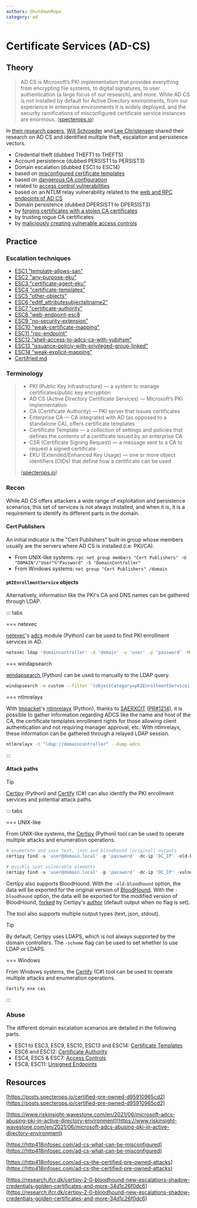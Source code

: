 ```yaml
---
authors: ShutdownRepo
category: ad
---
```


# Certificate Services (AD-CS)

## Theory

> AD CS is Microsoft’s PKI implementation that provides everything from encrypting file systems, to digital signatures, to user authentication (a large focus of our research), and more. While AD CS is not installed by default for Active Directory environments, from our experience in enterprise environments it is widely deployed, and the security ramifications of misconfigured certificate service instances are enormous. ([specterops.io](https://posts.specterops.io/certified-pre-owned-d95910965cd2))

In [their research papers](https://posts.specterops.io/certified-pre-owned-d95910965cd2), [Will Schroeder](https://twitter.com/harmj0y) and [Lee Christensen](https://twitter.com/tifkin_) shared their research on AD CS and identified multiple theft, escalation and persistence vectors.

* Credential theft (dubbed THEFT1 to THEFT5)
* Account persistence (dubbed PERSIST1 to PERSIST3)
* Domain escalation (dubbed ESC1 to ESC14)
 * based on [misconfigured certificate templates](certificate-templates.md)
 * based on [dangerous CA configuration](certificate-authority.md)
 * related to [access control vulnerabilities](access-controls.md)
 * based on an NTLM relay vulnerability related to the [web and RPC endpoints of AD CS](unsigned-endpoints.md)
* Domain persistence (dubbed DPERSIST1 to DPERSIST3)
 * by [forging certificates with a stolen CA certificates](certificate-authority.md#stolen-ca)
 * by trusting rogue CA certificates
 * by [maliciously creating vulnerable access controls](../../persistence/dacl)

## Practice

### Escalation techniques

- [ESC1 "template-allows-san"](certificate-templates.md#template-allows-san-esc1)
- [ESC2  "any-purpose-eku"](certificate-templates.md#any-purpose-eku-esc2)
- [ESC3  "certificate-agent-eku"](certificate-templates.md#certificate-agent-eku-esc3)
- [ESC4  "certificate-templates"](access-controls.md#certificate-templates-esc4)
- [ESC5  "other-objects"](access-controls.md#other-objects-esc5)
- [ESC6  "editf_attributesubjectaltname2"](certificate-authority.md#editf_attributesubjectaltname2-esc6)
- [ESC7  "certificate-authority"](access-controls.md#certificate-authority-esc7)
- [ESC8  "web-endpoint-esc8](unsigned-endpoints.md#web-endpoint-esc8)
- [ESC9  "no-security-extension"](certificate-templates.md#no-security-extension-esc9)
- [ESC10  "weak-certificate-mapping"](certificate-templates.md#weak-certificate-mapping-esc10)
- [ESC11  "rpc-endpoint"](unsigned-endpoints.md#rpc-endpoint-esc11)
- [ESC12  "shell-access-to-adcs-ca-with-yubihsm"](certificate-authority.md#shell-access-to-adcs-ca-with-yubihsm-esc12)
- [ESC13  "issuance-policiy-with-privileged-group-linked"](certificate-templates.md#esc13-issuance-policiy-with-privileged-group-linked)
- [ESC14  "weak-explicit-mapping"](certificate-templates.md#esc14-weak-explicit-mapping)
- [Certifried.md](certifried.md)

### Terminology

> * PKI (Public Key Infrastructure) — a system to manage certificates/public key encryption
> * AD CS (Active Directory Certificate Services) — Microsoft’s PKI implementation
> * CA (Certificate Authority) — PKI server that issues certificates
> * Enterprise CA — CA integrated with AD (as opposed to a standalone CA), offers certificate templates
> * Certificate Template — a collection of settings and policies that defines the contents of a certificate issued by an enterprise CA
> * CSR (Certificate Signing Request) — a message sent to a CA to request a signed certificate
> * EKU (Extended/Enhanced Key Usage) — one or more object identifiers (OIDs) that define how a certificate can be used
>
> ([specterops.io](https://posts.specterops.io/certified-pre-owned-d95910965cd2))

### Recon

While AD CS offers attackers a wide range of exploitation and persistence scenarios, this set of services is not always installed, and when it is, it is a requirement to identify its different parts in the domain.

#### Cert Publishers

An initial indicator is the "Cert Publishers" built-in group whose members usually are the servers where AD CS is installed (i.e. PKI/CA).

* From UNIX-like systems: `rpc net group members "Cert Publishers" -U "DOMAIN"/"User"%"Password" -S "DomainController"`
* From Windows systems: `net group "Cert Publishers" /domain`

#### `pKIEnrollmentService` objects

Alternatively, information like the PKI's CA and DNS names can be gathered through LDAP.

::: tabs

=== netexec

[netexec](https://github.com/Pennyw0rth/NetExec)'s [adcs](https://github.com/Pennyw0rth/NetExec/blob/master/cme/modules/adcs.py) module (Python) can be used to find PKI enrollment services in AD.

```bash
netexec ldap 'domaincontroller' -d 'domain' -u 'user' -p 'password' -M adcs
```


=== windapsearch

[windapsearch ](https://github.com/ropnop/windapsearch)(Python) can be used to manually to the LDAP query.

```bash
windapsearch -m custom --filter '(objectCategory=pKIEnrollmentService)' --base 'CN=Configuration,DC=domain,DC=local' --attrs dn,dnshostname --dc 'domaincontroller' -d 'domain.local' -u 'user' -p 'password'
```


=== ntlmrelayx

With [Impacket](https://github.com/SecureAuthCorp/impacket)'s [ntlmrelayx](https://github.com/SecureAuthCorp/impacket/blob/master/examples/ntlmrelayx.py) (Python), thanks to [SAERXCIT](https://twitter.com/saerxcit) ([PR#1214](https://github.com/SecureAuthCorp/impacket/pull/1214)), it is possible to gather information regarding ADCS like the name and host of the CA, the certificate templates enrollment rights for those allowing client authentication and not requiring manager approval, etc. With ntlmrelayx, these information can be gathered through a relayed LDAP session.

```bash
ntlmrelayx -t "ldap://domaincontroller" --dump-adcs
```

:::


#### Attack paths

> [!TIP]
> [Certipy](https://github.com/ly4k/Certipy) (Python) and [Certify](https://github.com/GhostPack/Certify) (C#) can also identify the PKI enrollment services and potential attack paths.

::: tabs

=== UNIX-like

From UNIX-like systems, the [Certipy](https://github.com/ly4k/Certipy) (Python) tool can be used to operate multiple attacks and enumeration operations.

```python
# enumerate and save text, json and bloodhound (original) outputs
certipy find -u 'user@domain.local' -p 'password' -dc-ip 'DC_IP' -old-bloodhound

# quickly spot vulnerable elements
certipy find -u 'user@domain.local' -p 'password' -dc-ip 'DC_IP' -vulnerable -stdout
```

Certipy also supports BloodHound. With the `-old-bloodhound` option, the data will be exported for the original version of [BloodHound](https://github.com/BloodHoundAD/BloodHound). With the `-bloodhound` option, the data will be exported for the modified version of BloodHound, [forked](https://github.com/ly4k/BloodHound/) by Certipy's [author](https://twitter.com/ly4k_) (default output when no flag is set).

The tool also supports multiple output types (text, json, stdout).

> [!TIP]
> By default, Certipy uses LDAPS, which is not always supported by the domain controllers. The `-scheme` flag can be used to set whether to use LDAP or LDAPS.

=== Windows

From Windows systems, the [Certify](https://github.com/GhostPack/Certify) (C#) tool can be used to operate multiple attacks and enumeration operations.

```powershell
Certify.exe cas
```

:::


### Abuse

The different domain escalation scenarios are detailed in the following parts.

- ESC1 to ESC3, ESC9, ESC10, ESC13 and ESC14: [Certificate Templates](certificate-templates.md)
- ESC6 and ESC12: [Certificate Authority](certificate-authority.md)
- ESC4, ESC5 & ESC7: [Access Controls](access-controls.md)
- ESC8, ESC11: [Unsigned Endpoints](unsigned-endpoints.md)


## Resources

[https://posts.specterops.io/certified-pre-owned-d95910965cd2](https://posts.specterops.io/certified-pre-owned-d95910965cd2)

[https://www.riskinsight-wavestone.com/en/2021/06/microsoft-adcs-abusing-pki-in-active-directory-environment](https://www.riskinsight-wavestone.com/en/2021/06/microsoft-adcs-abusing-pki-in-active-directory-environment)

[https://http418infosec.com/ad-cs-what-can-be-misconfigured](https://http418infosec.com/ad-cs-what-can-be-misconfigured)

[https://http418infosec.com/ad-cs-the-certified-pre-owned-attacks](https://http418infosec.com/ad-cs-the-certified-pre-owned-attacks)

[https://research.ifcr.dk/certipy-2-0-bloodhound-new-escalations-shadow-credentials-golden-certificates-and-more-34d1c26f0dc6](https://research.ifcr.dk/certipy-2-0-bloodhound-new-escalations-shadow-credentials-golden-certificates-and-more-34d1c26f0dc6)
